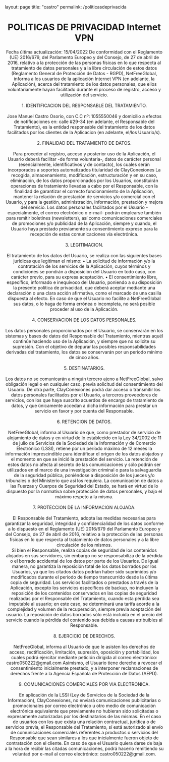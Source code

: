 
<html lang="en">
layout: page
title: "castro"
permalink: /politicasdeprivacida

<body>

<center><h1>POLITICAS DE PRIVACIDAD Internet VPN</h1></center>
<center><p>Fecha última actualización: 15/04/2022 De conformidad con el Reglamento (UE) 2016/679, del Parlamento Europeo y del Consejo, de 27 de abril de 2016, relativo a la protección de las personas físicas en lo que respecta al tratamiento de datos personales y a la libre circulación de estos datos (Reglamento General de Protección de Datos - RGPD), 
NetFreeGlobal, informa a los usuarios de la aplicación Internet VPN (en adelante, la Aplicación), acerca del tratamiento de los datos personales, que ellos voluntariamente hayan facilitado durante el proceso de registro, acceso y utilización del servicio.
<br><br>
1. IDENTIFICACION DEL RESPONSABLE DEL TRATAMIENTO.<br><br>
Jose Manuel Castro Osorio, con C.C nº: 1055550046 y domicilio a efectos de notificaciones en:
calle #29-34 (en adelante, el Responsable del Tratamiento), es la entidad
responsable del tratamiento de los datos facilitados por los clientes de la Aplicacion (en adelante, el/los Usuario/s).
<br><br>
2. FINALIDAD DEL TRATAMIENTO DE DATOS.<br><br>
Para proceder al registro, acceso y posterior uso de la Aplicación, el Usuario deberá facilitar -de forma voluntaria-, datos de carácter personal (esencialmente, identificativos y de contacto), los cuales serán incorporados a soportes automatizados titularidad de ClayConexiones La recogida, almacenamiento, modificación, estructuración y en su caso, eliminación, de los datos proporcionados por los Usuarios, constituirán operaciones de tratamiento llevadas a cabo por el Responsable, con la finalidad de garantizar el correcto funcionamiento de la Aplicación, mantener la relación de prestación de servicios y/o comercial con el Usuario, y para la gestión, administración, información, prestación y mejora del servicio. Los datos personales facilitados por el Usuario -especialmente, el correo electrónico o e-mail- podrán emplearse también para remitir boletines (newsletters), así como comunicaciones comerciales de promociones y/o publicidad de la Aplicación, siempre y cuando, el Usuario haya prestado previamente su consentimiento expreso para la recepción de estas comunicaciones vía electrónica.
<br><br>
3. LEGITIMACION.<br><br>
El tratamiento de los datos del Usuario, se realiza con las siguientes bases jurídicas que legitiman el mismo: • La solicitud de información y/o la contratación de los servicios de la Aplicación, cuyos términos y condiciones se pondrán a disposición del Usuario en todo caso, con carácter previo, para su expresa aceptación. • El consentimiento libre, específico, informado e inequívoco del Usuario, poniendo a su disposición la presente política de privacidad, que deberá aceptar mediante una declaración o una clara acción afirmativa, como el marcado de una casilla dispuesta al efecto. En caso de que el Usuario no facilite a NetFreeGlobal sus datos, o lo haga de forma errónea o incompleta, no será posible proceder al uso de la Aplicación.
<br><br>
4. CONSERVACION DE LOS DATOS PERSONALES.<br><br>
Los datos personales proporcionados por el Usuario, se conservarán en los sistemas y bases de datos del Responsable del Tratamiento, mientras aquél continúe haciendo uso de la Aplicación, y siempre que no solicite su supresión. Con el objetivo de depurar las posibles responsabilidades derivadas del tratamiento, los datos se conservarán por un período mínimo de cinco años.
<br><br>
5. DESTINATARIOS.<br><br>
Los datos no se comunicarán a ningún tercero ajeno a NetFreeGlobal, salvo obligación legal o en cualquier caso, previa solicitud del consentimiento del Usuario. De otra parte, ClayConexiones podrá dar acceso o transmitir los datos personales facilitados por el Usuario, a terceros proveedores de servicios, con los que haya suscrito acuerdos de encargo de tratamiento de datos, y que únicamente accedan a dicha información para prestar un servicio en favor y por cuenta del Responsable.
<br><br>
6. RETENCION DE DATOS.<br><br>
NetFreeGlobal, informa al Usuario de que, como prestador de servicio de alojamiento de datos y en virtud de lo establecido en la Ley 34/2002 de 11 de julio de Servicios de la Sociedad de la Información y de Comercio Electrónico (LSSI), retiene por un período máximo de 12 meses la información imprescindible para identificar el origen de los datos alojados y el momento en que se inició la prestación del servicio. La retención de estos datos no afecta al secreto de las comunicaciones y sólo podrán ser utilizados en el marco de una investigación criminal o para la salvaguardia de la seguridad pública, poniéndose a disposición de los jueces y/o tribunales o del Ministerio que así los requiera. La comunicación de datos a las Fuerzas y Cuerpos de Seguridad del Estado, se hará en virtud de lo dispuesto por la normativa sobre protección de datos personales, y bajo el máximo respeto a la misma.
<br><br>
7. PROTECCION DE LA INFORMACION ALOJADA.<br><br>
El Responsable del Tratamiento, adopta las medidas necesarias para garantizar la seguridad, integridad y confidencialidad de los datos conforme a lo dispuesto en el Reglamento (UE) 2016/679 del Parlamento Europeo y del Consejo, de 27 de abril de 2016, relativo a la protección de las personas físicas en lo que respecta al tratamiento de datos personales y a la libre circulación de los mismos.<br>
Si bien el Responsable, realiza copias de seguridad de los contenidos alojados en sus servidores, sin embargo no se responsabiliza de la pérdida o el borrado accidental de los datos por parte de los Usuarios. De igual manera, no garantiza la reposición total de los datos borrados por los Usuarios, ya que los citados datos podrían haber sido suprimidos y/o modificados durante el periodo de tiempo transcurrido desde la última copia de seguridad. Los servicios facilitados o prestados a través de la Aplicación, excepto los servicios específicos de backup, no incluyen la reposición de los contenidos conservados en las copias de seguridad realizadas por el Responsable del Tratamiento, cuando esta pérdida sea imputable al usuario; en este caso, se determinará una tarifa acorde a la complejidad y volumen de la recuperación, siempre previa aceptación del usuario. La reposición de datos borrados sólo está incluida en el precio del servicio cuando la pérdida del contenido sea debida a causas atribuibles al Responsable.
<br><br>
8. EJERCICIO DE DERECHOS.<br><br>
NetFreeGlobal, informa al Usuario de que le asisten los derechos de acceso, rectificación, limitación, supresión, oposición y portabilidad, los cuales podrá ejercitar mediante petición dirigida al correo electrónico: castro050222@gmail.com Asimismo, el Usuario tiene derecho a revocar el consentimiento inicialmente prestado, y a interponer reclamaciones de derechos frente a la Agencia Española de Protección de Datos (AEPD).
<br><br>
9. COMUNICACIONES COMERCIALES POR VIA ELECTRONICA.<br><br>
En aplicación de la LSSI (Ley de Servicios de la Sociedad de la Información), ClayConexiones, no enviará comunicaciones publicitarias o promocionales por correo electrónico u otro medio de comunicación electrónica equivalente que previamente no hubieran sido solicitadas o expresamente autorizadas por los destinatarios de las mismas. En el caso de usuarios con los que exista una relación contractual, jurídica o de servicios previa, el Responsable del Tratamiento, sí está autorizado al envío de comunicaciones comerciales referentes a productos o servicios del Responsable que sean similares a los que inicialmente fueron objeto de contratación con el cliente. En caso de que el Usuario quiera darse de baja a la hora de recibir las citadas comunicaciones, podrá hacerlo remitiendo su voluntad por e-mail al correo electrónico: castro050222@gmail.com.<p></center>
